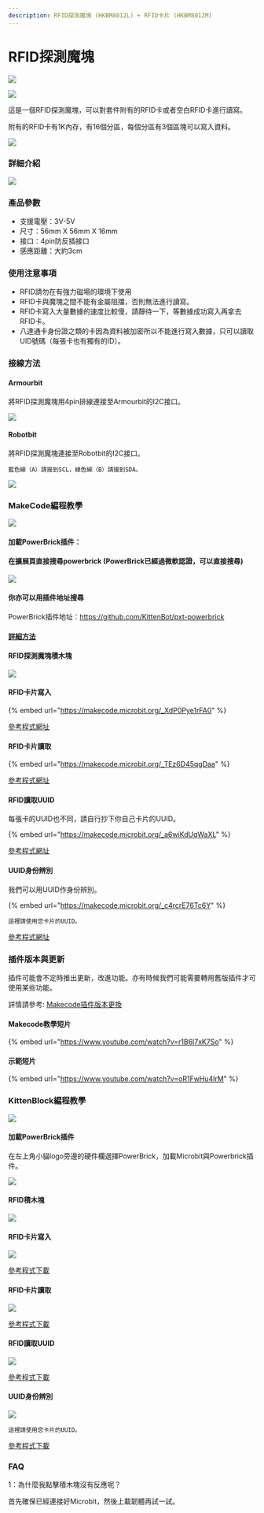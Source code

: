```yaml
---
description: RFID探測魔塊 (HKBM8012L) + RFID卡片 (HKBM8012M)
---
```


# RFID探測魔塊

![](https://kittenbothk.readthedocs.io/en/latest/\_images/10\_04.png)

![](https://kittenbothk.readthedocs.io/en/latest/\_images/10\_05.png)

這是一個RFID探測魔塊，可以對套件附有的RFID卡或者空白RFID卡進行讀寫。

附有的RFID卡有1K內存，有16個分區，每個分區有3個區塊可以寫入資料。

![](https://kittenbothk.readthedocs.io/en/latest/\_images/IMG\_2583.GIF)

### 詳細介紹

![](https://kittenbothk.readthedocs.io/en/latest/\_images/10\_03.png)

### 產品參數

* 支援電壓：3V-5V
* 尺寸：56mm X 56mm X 16mm
* 接口：4pin防反插接口
* 感應距離：大約3cm

### 使用注意事項

* RFID請勿在有強力磁場的環境下使用
* RFID卡與魔塊之間不能有金屬阻擋，否則無法進行讀寫。
* RFID卡寫入大量數據的速度比較慢，請靜待一下，等數據成功寫入再拿去RFID卡。
* 八達通卡身份證之類的卡因為資料被加密所以不能進行寫入數據，只可以讀取UID號碼（每張卡也有獨有的ID）。

### 接線方法

#### Armourbit

將RFID探測魔塊用4pin排線連接至Armourbit的I2C接口。

![](https://kittenbothk.readthedocs.io/en/latest/\_images/rfid\_wire.png)

#### Robotbit

將RFID探測魔塊連接至Robotbit的I2C接口。

```
藍色線（A）請接到SCL，綠色線（B）請接到SDA。
```

![](https://kittenbothk.readthedocs.io/en/latest/\_images/rfid\_wire1.png)

### MakeCode編程教學

![](https://kittenbothk.readthedocs.io/en/latest/\_images/mcbanner13.png)

#### 加載PowerBrick插件：

#### 在擴展頁直接搜尋powerbrick (PowerBrick已經過微軟認證，可以直接搜尋)

![](https://kittenbothk.readthedocs.io/en/latest/\_images/powerbrick\_search.png)

#### 你亦可以用插件地址搜尋

PowerBrick插件地址：https://github.com/KittenBot/pxt-powerbrick

#### [詳細方法](../../ge-bian-cheng-ping-tai-jie-shao/makecode/kittenbotandmakecode.md)

#### RFID探測魔塊積木塊

![](https://kittenbothk.readthedocs.io/en/latest/\_images/rfidblocks.png)

#### RFID卡片寫入

{% embed url="https://makecode.microbit.org/_XdP0Pye1rFA0" %}

[參考程式網址](https://makecode.microbit.org/\_XdP0Pye1rFA0)

#### RFID卡片讀取

{% embed url="https://makecode.microbit.org/_TEz6D45qgDaa" %}

[參考程式網址](https://makecode.microbit.org/\_TEz6D45qgDaa)

#### RFID讀取UUID

每張卡的UUID也不同，請自行抄下你自己卡片的UUID。

{% embed url="https://makecode.microbit.org/_a6wiKdUqWaXL" %}

[參考程式網址](https://makecode.microbit.org/\_a6wiKdUqWaXL)

#### UUID身份辨別

我們可以用UUID作身份辨別。

{% embed url="https://makecode.microbit.org/_c4rcrE76Tc6Y" %}

```
這裡請使用您卡片的UUID。
```

[參考程式網址](https://makecode.microbit.org/\_c4rcrE76Tc6Y)

### 插件版本與更新

插件可能會不定時推出更新，改進功能。亦有時候我們可能需要轉用舊版插件才可使用某些功能。

詳情請參考: [Makecode插件版本更換](../../ge-bian-cheng-ping-tai-jie-shao/makecode/makecodeextupdate.md)

#### Makecode教學短片

{% embed url="https://www.youtube.com/watch?v=r1B6l7xK7So" %}

#### 示範短片

{% embed url="https://www.youtube.com/watch?v=oR1FwHu4lrM" %}

### KittenBlock編程教學

![](https://kittenbothk.readthedocs.io/en/latest/\_images/kbbanner7.png)

#### 加載PowerBrick插件

在左上角小貓logo旁邊的硬件欄選擇PowerBrick，加載Microbit與Powerbrick插件。

![](https://kittenbothk.readthedocs.io/en/latest/\_images/addextension1.png)

#### RFID積木塊

![](https://kittenbothk.readthedocs.io/en/latest/\_images/kbrfidblocks.png)

#### RFID卡片寫入

![](https://kittenbothk.readthedocs.io/en/latest/\_images/rfidwrite1.png)

[參考程式下載](https://bit.ly/PowerbrickM8\_01sb3)

#### RFID卡片讀取

![](https://kittenbothk.readthedocs.io/en/latest/\_images/rfidread1.png)

[參考程式下載](https://bit.ly/PowerbrickM8\_02sb3)

#### RFID讀取UUID

![](https://kittenbothk.readthedocs.io/en/latest/\_images/uidread1.png)

[參考程式下載](https://bit.ly/PowerbrickM8\_03sb3)

#### UUID身份辨別

![](https://kittenbothk.readthedocs.io/en/latest/\_images/uididentify1.png)

```
這裡請使用您卡片的UUID。
```

[參考程式下載](https://bit.ly/PowerbrickM8\_04sb3)

### FAQ

1：為什麼我點擊積木塊沒有反應呢？

首先確保已經連接好Microbit，然後上載韌體再試一試。
